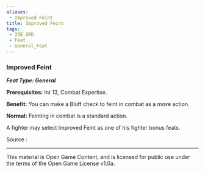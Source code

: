 ```yaml
---
aliases:
 - Improved Feint
title: Improved Feint
tags: 
 - 35E_SRD
 - Feat
 - General_Feat
---
```

### Improved Feint 
***Feat Type: General***

**Prerequisites:** Int 13, Combat Expertise.

**Benefit:** You can make a Bluff check to feint in combat as a move
action.

**Normal:** Feinting in combat is a standard action.

A fighter may select Improved Feint as one of his fighter bonus feats.


Source :



---



This material is Open Game Content, and is licensed for public use under the terms of the Open Game License v1.0a.

